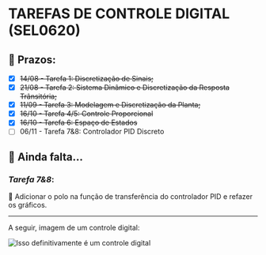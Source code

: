 # TAREFAS DE CONTROLE DIGITAL (SEL0620)

## 📅 Prazos:
* [x] ~~14/08 - Tarefa 1: Discretização de Sinais;~~
* [x] ~~21/08 - Tarefa 2: Sistema Dinâmico e Discretização da Resposta Trânsitória;~~
* [x] ~~11/09 - Tarefa 3: Modelagem e Discretização da Planta;~~
* [x] ~~16/10 - Tarefa 4/5: Controle Proporcional~~
* [x] ~~16/10 - Tarefa 6: Espaço de Estados~~
* [ ] 06/11 - Tarefa 7&8: Controlador PID Discreto

## 📃 Ainda falta...

### *Tarefa 7&8*: 
🫠 Adicionar o polo na função de transferência do controlador PID e refazer os gráficos. 

---
A seguir, imagem de um controle digital:

![Isso definitivamente é um controle digital](https://i.gifer.com/RKm.gif)
